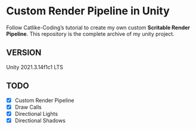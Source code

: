 # Custom Render Pipeline in Unity

Follow Catlike-Coding’s tutorial to create my own custom **Scritable Render Pipeline**. This repository is the complete archive of my unity project.

## VERSION

Unity 2021.3.14f1c1 LTS

## TODO

- [x] Custom Render Pipeline
- [x] Draw Calls
- [x] Directional Lights
- [x] Directional Shadows